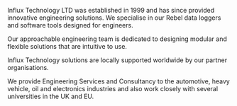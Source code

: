 Influx Technology LTD was established in 1999 and has since provided innovative engineering solutions. We specialise in our Rebel data loggers and software tools designed for engineers.

Our approachable engineering team is dedicated to designing modular and flexible solutions that are intuitive to use.

Influx Technology solutions are locally supported worldwide by our partner organisations.

We provide Engineering Services and Consultancy to the automotive, heavy vehicle, oil and electronics industries and also work closely with several universities in the UK and EU.
